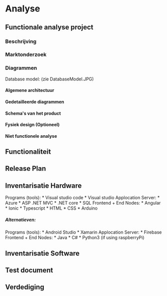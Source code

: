 # Analyse

## Functionale analyse project 

### Beschrijving

### Marktonderzoek 

### Diagrammen
Database model: (zie DatabaseModel.JPG)

#### Algemene architectuur

#### Gedetailleerde diagrammen

#### Schema's van het product

#### Fysiek design (Optioneel)

#### Niet functionele analyse 

## Functionaliteit

## Release Plan 

## Inventarisatie Hardware
Programs (tools):
	* Visual studio code
	* Visual studio
Applocation Server:
	* Azure
	* ASP .NET MVC
	* .NET core
	* SQL
Frontend + End Nodes:
	* Angular
	* Ionic
	* Typescript
	* HTML
	* CSS
	* Arduino

##### Alternatieven:
Programs (tools):
	* Android Studio
	* Xamarin
Applocation Server:
	* Firebase
Frontend + End Nodes:
	* Java
	* C#
	* Python3 (if using raspberryPi)

## Inventarisatie Software 

## Test document

## Verdediging
